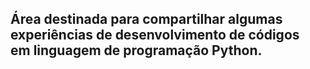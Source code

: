 ## Área destinada para compartilhar algumas experiências de desenvolvimento de códigos<br>em linguagem de programação Python.
